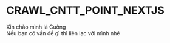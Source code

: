 # CRAWL_CNTT_POINT_NEXTJS
Xin chào mình là Cường</br>
Nếu bạn có vấn đề gì thì liên lạc với mình nhé
